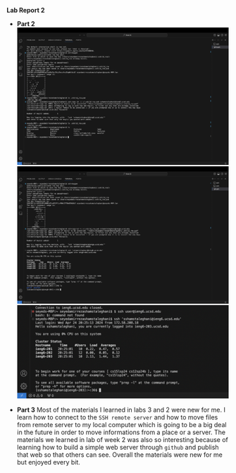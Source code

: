 **Lab Report 2**
* **Part 2**
![Image](1.png)
![Image](2.png)
![Image](3.png)

* **Part 3**
Most of the materials I learned in labs 3 and 2 were new for me. I learn how to connect to the `SSH remote server` and how to move files from remote server to my local computer which is going to be a big deal in the future in order to move informations from a place or a server. The materials we learned in lab of week 2 was also so interesting because of learning how to build a simple web server through `github` and publish that web so that others can see. Overall the materials were new for me but enjoyed every bit.
 
